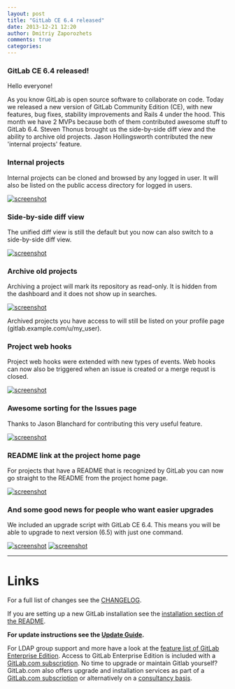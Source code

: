 ```yaml
---
layout: post
title: "GitLab CE 6.4 released"
date: 2013-12-21 12:20
author: Dmitriy Zaporozhets
comments: true
categories:
---
```


### GitLab CE 6.4 released!

Hello everyone!

As you know GitLab is open source software to collaborate on code.
Today we released a new version of GitLab Community Edition (CE), with new features, bug fixes, stability improvements and Rails 4 under the hood.
This month we have 2 MVPs because both of them contributed awesome stuff to GitLab 6.4.
Steven Thonus brought us the side-by-side diff view and the ability to archive old projects.
Jason Hollingsworth contributed the new 'internal projects' feature.


### Internal projects

Internal projects can be cloned and browsed by any logged in user.
It will also be listed on the public access directory for logged in users.

[![screenshot](/images/6_4/new-project.png)](/images/6_4/new-project.png)

<!--more-->

### Side-by-side diff view

The unified diff view is still the default but you now can also switch to a side-by-side diff view.

[![screenshot](/images/6_4/diff.png)](/images/6_4/diff.png)

### Archive old projects

Archiving a project will mark its repository as read-only.
It is hidden from the dashboard and it does not show up in searches.

[![screenshot](/images/6_4/arch.png)](/images/6_4/arch.png)

Archived projects you have access to will still be listed on your profile page (gitlab.example.com/u/my_user).


### Project web hooks

Project web hooks were extended with new types of events.
Web hooks can now also be triggered when an issue is created or a merge requst is closed.


[![screenshot](/images/6_4/hook.png)](/images/6_4/hook.png)

### Awesome sorting for the Issues page

Thanks to Jason Blanchard for contributing this very useful feature.

[![screenshot](/images/6_4/issues.png)](/images/6_4/issues.png)

### README link at the project home page

For projects that have a README that is recognized by GitLab you can now go straight to the README from the project home page.

[![screenshot](/images/6_4/readme.png)](/images/6_4/readme.png)


### And some good news for people who want easier upgrades

We included an upgrade script with GitLab CE 6.4.
This means you will be able to upgrade to next version (6.5) with just one command.

[![screenshot](/images/6_4/upgrade.png)](/images/6_4/upgrade.png)
[![screenshot](/images/6_4/upgrade2.png)](/images/6_4/upgrade2.png)


- - -

# Links

For a full list of changes see the [CHANGELOG](https://github.com/gitlabhq/gitlabhq/blob/master/CHANGELOG).

If you are setting up a new GitLab installation see the [installation section of the README](https://github.com/gitlabhq/gitlabhq/blob/master/README.md#installation).

__For update instructions see the [Update Guide](https://github.com/gitlabhq/gitlabhq/blob/master/doc/update/6.3-to-6.4.md).__

For LDAP group support and more have a look at the [feature list of GitLab Enterprise Edition](http://www.gitlab.com/features/).
Access to GitLab Enterprise Edition is included with a [GitLab.com subscription](http://www.gitlab.com/subscription/).
No time to upgrade or maintain Gitlab yourself?
GitLab.com also offers upgrade and installation services as part of a [GitLab.com subscription](http://www.gitlab.com/subscription/) or alternatively on a [consultancy basis](http://www.gitlab.com/consultancy/).